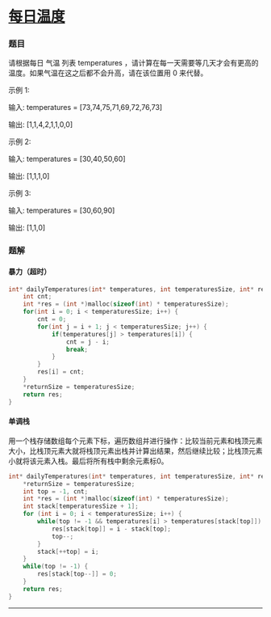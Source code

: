 # [每日温度](https://leetcode-cn.com/problems/daily-temperatures/)

### 题目

请根据每日 气温 列表 temperatures ，请计算在每一天需要等几天才会有更高的温度。如果气温在这之后都不会升高，请在该位置用 0 来代替。

示例 1:

输入: temperatures = [73,74,75,71,69,72,76,73]

输出: [1,1,4,2,1,1,0,0]

示例 2:

输入: temperatures = [30,40,50,60]

输出: [1,1,1,0]

示例 3:

输入: temperatures = [30,60,90]

输出: [1,1,0]

### 题解

#### 暴力（超时）

```c
int* dailyTemperatures(int* temperatures, int temperaturesSize, int* returnSize){
    int cnt;
    int *res = (int *)malloc(sizeof(int) * temperaturesSize);
    for(int i = 0; i < temperaturesSize; i++) {
        cnt = 0;
        for(int j = i + 1; j < temperaturesSize; j++) {
            if(temperatures[j] > temperatures[i]) {
                cnt = j - i;
                break;
            }
        }
        res[i] = cnt;
    }
    *returnSize = temperaturesSize;
    return res;
}
```

#### 单调栈

用一个栈存储数组每个元素下标，遍历数组并进行操作：比较当前元素和栈顶元素大小，比栈顶元素大就将栈顶元素出栈并计算出结果，然后继续比较；比栈顶元素小就将该元素入栈。最后将所有栈中剩余元素标0。

```c
int* dailyTemperatures(int* temperatures, int temperaturesSize, int* returnSize){
    *returnSize = temperaturesSize;
    int top = -1, cnt;
    int *res = (int *)malloc(sizeof(int) * temperaturesSize); 
    int stack[temperaturesSize + 1];
    for (int i = 0; i < temperaturesSize; i++) {
        while(top != -1 && temperatures[i] > temperatures[stack[top]]) {
            res[stack[top]] = i - stack[top];
            top--;
        }
        stack[++top] = i;
    }
    while(top != -1) {
        res[stack[top--]] = 0;
    }
    return res;
}
```

***

